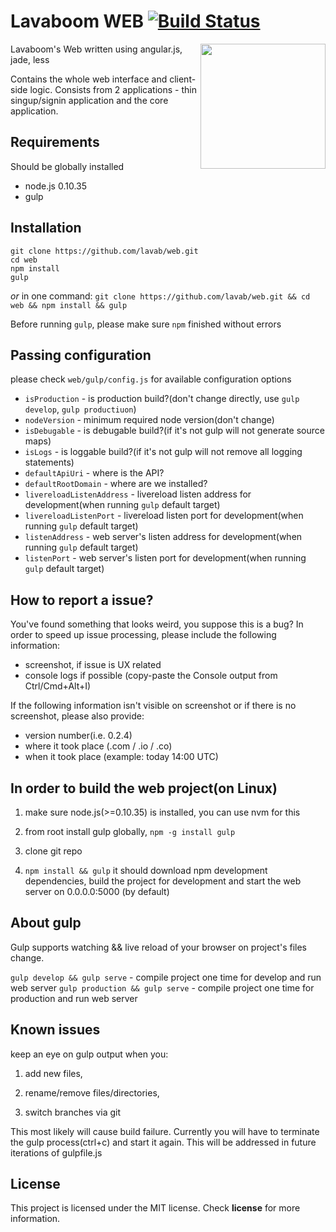 # Lavaboom WEB [![Build Status](https://travis-ci.org/lavab/web.svg)](https://travis-ci.org/lavab/web)

<img src="https://mail.lavaboom.com/img/Lavaboom-logo.svg" align="right" width="200px" />

Lavaboom's Web written using angular.js, jade, less

Contains the whole web interface and client-side logic. Consists from 2 applications - thin singup/signin application and the core application.

## Requirements

Should be globally installed

- node.js 0.10.35
- gulp

## Installation

    git clone https://github.com/lavab/web.git
    cd web 
    npm install
    gulp

_or_ in one command:
    `git clone https://github.com/lavab/web.git && cd web && npm install && gulp`

Before running `gulp`, please make sure `npm` finished without errors

## Passing configuration

please check `web/gulp/config.js` for available configuration options

- `isProduction` - is production build?(don't change directly, use `gulp develop`, `gulp productiuon`)
- `nodeVersion` - minimum required node version(don't change)
- `isDebugable` - is debugable build?(if it's not gulp will not generate source maps)
- `isLogs` - is loggable build?(if it's not gulp will not remove all logging statements)
- `defaultApiUri` - where is the API?
- `defaultRootDomain` - where are we installed?
- `livereloadListenAddress` - livereload listen address for development(when running `gulp` default target)
- `livereloadListenPort` - livereload listen port for development(when running `gulp` default target)
- `listenAddress` - web server's listen address for development(when running `gulp` default target)
- `listenPort` - web server's listen port for development(when running `gulp` default target)

## How to report a issue?

You've found something that looks weird, you suppose this is a bug?
In order to speed up issue processing, please include the following information:
- screenshot, if issue is UX related
- console logs if possible (copy-paste the Console output from Ctrl/Cmd+Alt+I)

If the following information isn't visible on screenshot or if there is no screenshot, please also provide:
- version number(i.e. 0.2.4)
- where it took place (.com / .io / .co)
- when it took place (example: today 14:00 UTC)

## In order to build the web project(on Linux)

1. make sure node.js(>=0.10.35) is installed, you can use nvm for this

2. from root install gulp globally, `npm -g install gulp`

3. clone git repo

4. `npm install && gulp`
it should download npm development dependencies, build the project for development and start the web server on 0.0.0.0:5000 (by default)

## About gulp

Gulp supports watching && live reload of your browser on project's files change.

`gulp develop && gulp serve` - compile project one time for develop and run web server
`gulp production && gulp serve` - compile project one time for production and run web server

## Known issues

keep an eye on gulp output when you:

1. add new files,

2. rename/remove files/directories,

3. switch branches via git

This most likely will cause build failure. Currently you will have to terminate the gulp process(ctrl+c) and start it again. This will be addressed in future iterations of gulpfile.js

## License

This project is licensed under the MIT license. Check __license__ for more
information.
